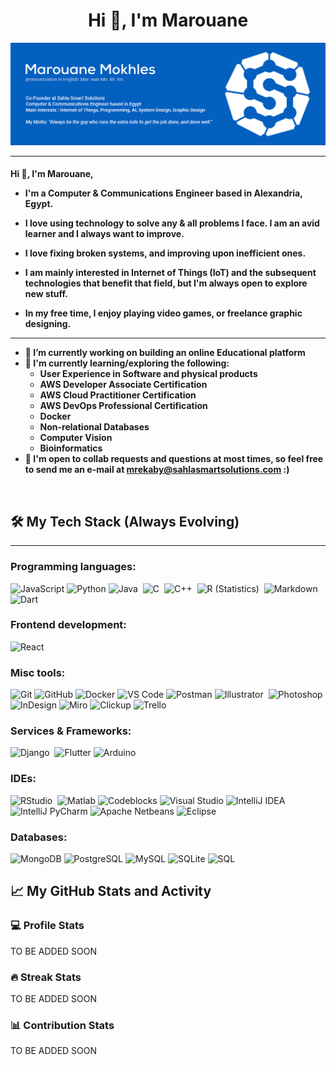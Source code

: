 # <h1 align="center">Hi 👋, I'm Marouane</h1>

![Header Image](https://github.com/TheOnlyRou/TheOnlyRou/blob/main/images/Header.jpg?raw=true)

-------------------

<h4 align="left">Hi 👋, I'm Marouane,
  
  - I'm a Computer & Communications Engineer based in Alexandria, Egypt. 
  
  - I love using technology to solve any & all problems I face. I am an avid learner and I always want to improve. 

  - I love fixing broken systems, and improving upon inefficient ones. 

  - I am mainly interested in Internet of Things (IoT) and the subsequent technologies that benefit that field, but I'm always open to explore new stuff.
  
  - In my free time, I enjoy playing video games, or freelance graphic designing.

---


- 🔭 I’m currently working on building an online Educational platform 
- 🌱 I'm currently learning/exploring the following:
  - User Experience in Software and physical products
  - AWS Developer Associate Certification
  - AWS Cloud Practitioner Certification
  - AWS DevOps Professional Certification
  - Docker
  - Non-relational Databases
  - Computer Vision
  - Bioinformatics
- 💬 I'm open to collab requests and questions at most times, so feel free to send me an e-mail at mrekaby@sahlasmartsolutions.com :)

&emsp;

## 🛠️ My Tech Stack (Always Evolving)

-------------------

### Programming languages:
![JavaScript](https://img.shields.io/badge/-JavaScript-000?&logo=JavaScript)
![Python](https://img.shields.io/badge/-Python-000?&logo=Python)
![Java](https://img.shields.io/badge/-Java-05122A?style=flat&logo=data:https://cdn-icons-png.flaticon.com/512/226/226777.png/png;base64&logoColor=FFA518)&nbsp;
![C](https://img.shields.io/badge/-C-05122A?style=flat&logo=C&logoColor=A8B9CC)&nbsp;
![C++](https://img.shields.io/badge/-C++-05122A?style=flat&logo=C%2B%2B&logoColor=00599C)&nbsp;
![R (Statistics)](https://img.shields.io/badge/-R-05122A?style=flat&logo=R&logoColor=276DC3)&nbsp;
![Markdown](https://img.shields.io/badge/-Markdown-05122A?style=flat&logo=markdown)&nbsp;
![Dart](https://img.shields.io/badge/-Dart-05122A?style=flat&logo=dart)  

### Frontend development:
![React](https://img.shields.io/badge/-React-000?&logo=React)

### Misc tools:
![Git](https://img.shields.io/badge/-Git-F1502F?&logo=Git&logoColor=ffffff)
![GitHub](https://img.shields.io/badge/-GitHub-000?&logo=GitHub)
![Docker](https://img.shields.io/badge/-Docker-0db7ed?&logo=Docker&logoColor=ffffff)
![VS Code](https://img.shields.io/badge/-VS%20Code-000?&logo=Visual-Studio-Code)
![Postman](https://img.shields.io/badge/-Postman-EF5B25?&logo=Postman&logoColor=ffffff)
![Illustrator](https://img.shields.io/badge/-Illustrator-f8a829?style=flat&logo=adobe-illustrator&logoColor=000000)&nbsp;
![Photoshop](https://img.shields.io/badge/-Photoshop-31A8FF?style=flat&logo=adobe-photoshop&logoColor=001E36)&nbsp;
![InDesign](https://img.shields.io/badge/-InDesign-49021F?style=flat&logo=adobe-indesign)
![Miro](https://img.shields.io/badge/-Miro-f8a829?&logo=miro&logoColor=000000)
![Clickup](https://img.shields.io/badge/-Clickup-000?&logo=clickup)
![Trello](https://img.shields.io/badge/-Trello-007AC0?&logo=trello)

### Services & Frameworks:
![Django](https://img.shields.io/badge/-Django-092E20?style=flat&logo=django&logoColor=ffffff)&nbsp;
![Flutter](https://img.shields.io/badge/-Flutter-027DFD?style=flat&logo=flutter&logoColor=092E20)
![Arduino](https://img.shields.io/badge/-Arduino-3186a0?style=flat&logo=arduino&logoColor=092E20)  

### IDEs:
![RStudio](https://img.shields.io/badge/-RStudio-05122A?style=flat&logo=rstudio)&nbsp;
![Matlab](https://img.shields.io/badge/-Matlab-05122A?style=flat&logo=https://imageup.me/images/6257ddc7-5650-49cc-a047-606ef7204971.png/png;base=64)
![Codeblocks](https://img.shields.io/badge/-Matlab-05122A?style=flat&logo=https://imageup.me/images/6257ddc7-5650-49cc-a047-606ef7204971.png/png;base=64)
![Visual Studio](https://img.shields.io/badge/-VisualStudio-05122A?style=flat&logo=visualstudio)
![IntelliJ IDEA](https://img.shields.io/badge/-IntelliJIDEA-05122A?style=flat&logo=intellijidea)
![IntelliJ PyCharm](https://img.shields.io/badge/-PyCharm-05122A?style=flat&logo=pycharm)
![Apache Netbeans](https://img.shields.io/badge/-Netbeans-05122A?style=flat&logo=apachenetbeanside)
![Eclipse](https://img.shields.io/badge/-Eclipse-05122A?style=flat&logo=eclipseide)  
  
### Databases:
![MongoDB](https://img.shields.io/badge/-MongoDB-000?&logo=MongoDB)
![PostgreSQL](https://img.shields.io/badge/-PostgreSQL-000?&logo=PostgreSQL)
![MySQL](https://img.shields.io/badge/-MySQL-000?&logo=MySQL)
![SQLite](https://img.shields.io/badge/-SQLite-000?&logo=SQLite)
![SQL](https://img.shields.io/badge/-SQL-000?&logo=microsoftsqlserver)

## 📈 My GitHub Stats and Activity

### 💻 Profile Stats

TO BE ADDED SOON

### 🔥 Streak Stats

TO BE ADDED SOON

### 📊 Contribution Stats

TO BE ADDED SOON
  
  

